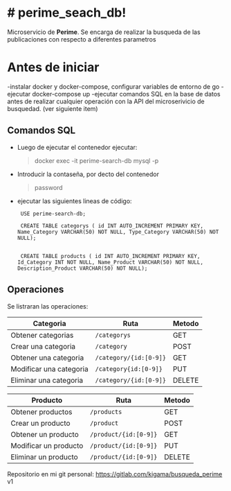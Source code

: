 # # perime_seach_db!

Microservicio de **Perime**. Se encarga de realizar la busqueda de las publicaciones con respecto a diferentes parametros


# Antes de iniciar

-instalar docker y docker-compose, configurar variables de entorno de go
-ejecutar docker-compose up 
-ejecutar comandos SQL en la base de datos antes de realizar cualquier operación con la API del microserivicio de busquedad. (ver siguiente item)


## Comandos SQL

- Luego de ejecutar el contenedor ejecutar:
	> docker exec -it perime-search-db mysql -p	
- Introducir la contaseña, por decto del contenedor
	> password
- ejecutar las siguientes lineas de código:

       USE perime-search-db;
	
       CREATE TABLE categorys ( id INT AUTO_INCREMENT PRIMARY KEY, Name_Category VARCHAR(50) NOT NULL, Type_Category VARCHAR(50) NOT NULL);


       CREATE TABLE products ( id INT AUTO_INCREMENT PRIMARY KEY, Id_Category INT NOT NULL, Name_Product VARCHAR(50) NOT NULL, Description_Product VARCHAR(50) NOT NULL);

## Operaciones

Se listraran las operaciones:

|Categoria          |Ruta                        |Metodo                        |
|----------------|-------------------------------|-----------------------------|
|Obtener categorias|`/categorys`            |GET            |
|Crear una categoria          |`/category`            |POST          |
|Obtener una categoria     |`/category/{id:[0-9]}`|GET            |
|Modificar una categoria         |`/category{id:[0-9]}`|PUT           |
|Eliminar una categoria       |`/category/{id:[0-9]}`|DELETE            |
  




|Producto         |Ruta                        |Metodo                        |
|----------------|-------------------------------|-----------------------------|
|Obtener productos|`/products`            |GET            |
|Crear un producto          |`/product`            |POST          |
|Obtener un producto   |`/product/{id:[0-9]}`|GET            |
|Modificar un producto         |`/product/{id:[0-9]}`|PUT           |
|Eliminar un producto      |`/product/{id:[0-9]}`|DELETE            |


Repositorio en mi git personal: https://gitlab.com/kigama/busqueda_perime v1
